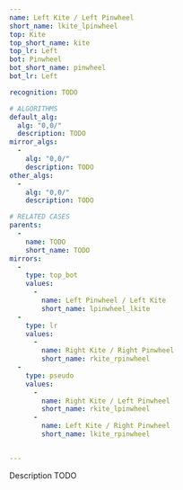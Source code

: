 ```yaml
---
name: Left Kite / Left Pinwheel
short_name: lkite_lpinwheel
top: Kite
top_short_name: kite
top_lr: Left
bot: Pinwheel
bot_short_name: pinwheel
bot_lr: Left

recognition: TODO

# ALGORITHMS
default_alg:
  alg: "0,0/"
  description: TODO
mirror_algs:
  -
    alg: "0,0/"
    description: TODO
other_algs:
  -
    alg: "0,0/"
    description: TODO

# RELATED CASES
parents:
  -
    name: TODO
    short_name: TODO
mirrors:
  -
    type: top_bot
    values: 
      -
        name: Left Pinwheel / Left Kite
        short_name: lpinwheel_lkite
  -
    type: lr
    values: 
      -
        name: Right Kite / Right Pinwheel
        short_name: rkite_rpinwheel
  -
    type: pseudo
    values: 
      -
        name: Right Kite / Left Pinwheel
        short_name: rkite_lpinwheel
      -
        name: Left Kite / Right Pinwheel
        short_name: lkite_rpinwheel


---
```


Description TODO

